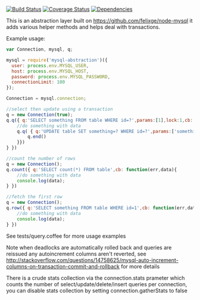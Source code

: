 [![Build Status](https://travis-ci.org/rwky/mysql-abstraction.svg?branch=master)](https://travis-ci.org/rwky/mysql-abstraction)
[![Coverage Status](https://coveralls.io/repos/github/rwky/mysql-abstraction/badge.svg?branch=master)](https://coveralls.io/github/rwky/mysql-abstraction?branch=master)
[![Dependencies](https://david-dm.org/rwky/mysql-abstraction.png)](https://david-dm.org/rwky/mysql-abstraction)
<!--[![SAST](https://gitlab.com/rwky/mysql-abstraction-strategy/badges/master/build.svg)](https://gitlab.com/rwky/mysql-abstraction-strategy/badges/master/build.svg)-->

This is an abstraction layer built on https://github.com/felixge/node-mysql it adds various helper methods and helps deal with transactions.

Example usage:
```js
var Connection, mysql, q;

mysql = require('mysql-abstraction')({
  user: process.env.MYSQL_USER,
  host: process.env.MYSQL_HOST,
  password: process.env.MYSQL_PASSWORD,
  connectionLimit: 100
});

Connection = mysql.connection;

//select then update using a transaction
q = new Connection(true);
q.q({ q:'SELECT something FROM table WHERE id=?',params:[1],lock:1,cb: function(err,data){
    //do something with data
    q.q( { q:'UPDATE table SET something=? WHERE id=?',params:['something else',1],function(){
        q.end()
    }})
} })

//count the number of rows
q = new Connection();
q.count({ q:'SELECT count(*) FROM table',cb: function(err,data){
    //do something with data
    console.log(data);
} })

//fetch the first row
q = new Connection();
q.row({ q:'SELECT something FROM table WHERE id=1',cb: function(err,data){
    //do something with data
    console.log(data);
} })

```

See tests/query.coffee for more usage examples

Note when deadlocks are automatically rolled back and queries are reissued any autoincrement columns aren't reverted, see http://stackoverflow.com/questions/14758625/mysql-auto-increment-columns-on-transaction-commit-and-rollback for more details

There is a crude stats collection via the connection.stats prameter which counts the number of select/update/delete/insert queries per connection, you can disable stats collection by setting connection.gatherStats to false
